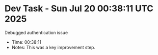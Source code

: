 # Dev Task - Sun Jul 20 00:38:11 UTC 2025
Debugged authentication issue
- Time: 00:38:11
- Notes: This was a key improvement step.
